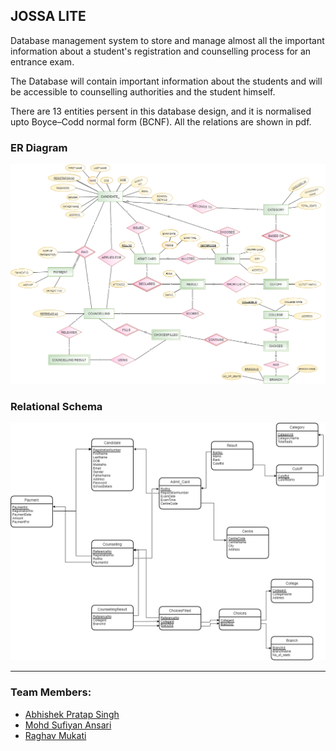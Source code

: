 ## JOSSA LITE

Database management system to store and manage almost all the important information about a student's registration and counselling process for an entrance exam. 

The Database will contain important information about the students and will be accessible to counselling authorities and the student himself. 

There are 13 entities persent in this database design, and it is normalised upto Boyce–Codd normal form (BCNF). All the relations are shown in pdf.


### ER Diagram
![plot](./ER_diagram.png)

### Relational Schema
![plot](./Relational_schema.png)

<hr/>

### Team Members:
<ul>
  <li><a href="https://github.com/av1shek">Abhishek Pratap Singh</a></li>
  <li><a href="https://github.com/suffisme/">Mohd Sufiyan Ansari</a></li>
  <li><a href="https://github.com/raghav076">Raghav Mukati</a></li>
</ul>
